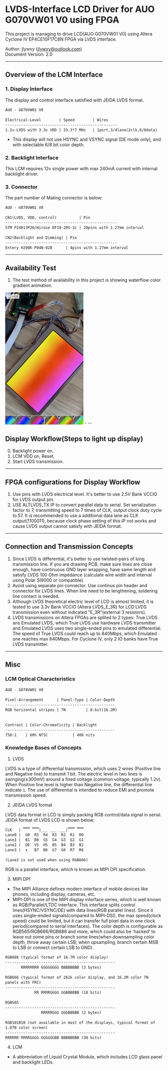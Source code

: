 # LVDS-Interface LCD Driver for AUO G070VW01 V0 using FPGA

This project is managing to drive LCD(AUO G070VW01 V0) using Altera Cyclone IV EP4CE10F17C8N FPGA via LVDS interface.

Author: jlywxy (jlywxy@outlook.com)<br>
Document Version: 2.0
- --

## Overview of the LCM Interface 

### 1. Display Interface

The display and control interface satisfied with JEIDA LVDS format.
```
AUO - G070VW01 V0

Electrical-Level        | Speed        | Wires
--------------------------------------------------
1.2v-LVDS with 3.3v VDD | 33.3*7 MHz   | 1port,3/4lane(2clk,6/8data)

```
* This display will not use HSYNC and VSYNC signal (DE mode only), and with selectable 6/8 bit color depth.

### 2. Backlight Interface

This LCM requires 12v single power with max 240mA current with internal backlight driver. 

### 3. Connector

The part number of Mating connector is below:
```
AUO - G070VW01 V0

CN1(LVDS, VDD, control)          | Pin 
--------------------------------------------------
STM P24013P20/Hirose DF19-20S-1C | 20pins with 1.27mm interval

CN2(Backlight and Dimming) | Pin
--------------------------------------------------
Entery H208K-P04N-02B      | 4pins with 1.27mm interval
```
- --

## Availability Test
1. The test method of availability in this project is showing waterflow color gradient animation.<br>
<img src="demo2.jpg" width=250>
- --

## Display Workflow(Steps to light up display)

0. Backlight power on.
1. LCM VDD on, Reset.
3. Start LVDS transmission.

- --

## FPGA configurations for Display Workflow

1. Use pins with LVDS electrical level. It's better to use 2.5V Bank VCCIO for LVDS output pin.
2. USE ALTLVDS_TX IP to convert parallel data to serial.
Set serialization factor to 7, transmitting speed to 7 times of CLK, output clock duty cycle to 57.
It is recommended to use a additional data lane as CLK output(1100011), because clock phase setting of this IP not works and cause LVDS output cannot satisfy with JEIDA format.
- --

## Connection and Transmission Concepts 

1. Since LVDS is differential, it's better to use twisted-pairs of long transmission line. If you are drawing PCB, make sure lines are close enough, have continuous GND layer wrapping, have same length and satisfy LVDS 100 Ohm impedance (calculate wire width and interval using Polar SI9000 or compatible).
2. Avoid using separate pin connector. Use continus pin header and connector for LVDS lines. When line need to be lengthening, soldering line contact is needed.
3. Although LVDS theoretical electric level of LCD is almost limited, it is tested to use 3.3v Bank VCCIO (Altera LVDS_E_3R) for LCD LVDS transmission even without indicated "E_3R"(external 3 resistors).
4. LVDS transmissions on Altera FPGAs are splited to 2 types: True LVDS ans Emulated LVDS, which True LVDS use hardware LVDS transmitter and Emulated LVDS uses two single-ended pins to emulated differential. The speed of True LVDS could reach up to 840Mbps, which Emulated one reaches max 640Mbps. For Cyclone IV, only 2 IO banks have True LVDS transmitter.
- --

## Misc

### LCM Optical Characteristics

```
AUO - G070VW01 V0

Pixel-Arrangement      | Panel-Type | Color-Depth
-------------------------------------------------
RGB horizontal stripes | TN         | 8-bit(16.2M)


Contrast | Color-Chromaticity | Backlight
-------------------------------------------------
750:1    | 60% NTSC           | 400 nits
```

### Knowledge Bases of Concepts

1. LVDS

LVDS is a type of differential transmission, which uses 2 wires (Positive line and Negative line) to transmit 1 bit. The electric level in two lines is swinging(±300mV) around a fixed voltage (common voltage, typically 1.2v). When Positive line level is higher than Negative line, the differential line indicate `1`.
The use of differential is intended to reduce EMI and promote transmission speed.

2. JEIDA LVDS format

LVDS data format in LCD is simply packing RGB control/data signal in serial. JEIDA format of LVDS LCD is shown below:
```
CLK   | ▔▔▔ ▔▔▔|___ ___ ___|▔▔▔ ▔▔▔
Lane0 |  G0  R5  R4  R3  R2  R1  R0
Lane1 |  B1  B0  G5  G4  G3  G2  G1
Lane2 |  DE  VS  HS  B5  B4  B3  B2
Lane3 |  x   B7  B6  G7  G6  R7  R6

(Lane3 is not used when using RGB666)
```
RGB is a parallel interface, which is known as MIPI DPI specification.

3. MIPI DPI

* The MIPI Alliance defines modern interface of mobile devices like phones, including display, cameras, etc. 
* MIPI-DPI is one of the MIPI display interface series, which is well known as RGB/Parallel/LTDC interface. This interface splits control lines(HSYNC/VSYNC/DE) with data lines(RGB parallel lines). Since it uses single-ended signals(compared to MIPI-DSI), the max speed(clock speed) could be limited, but it can transfer full pixel data in one clock period(compared to serial interfaces). The color depth is configurable as RGB565/RGB666/RGB888 and more, which could also be 'hacked' to leave out some pins or branch some lines(when downsampling color depth, throw away certain LSB; when upsampling, branch certain MSB to LSB or connect certain LSB to GND).
```
RGB888 (typical format of 16.7M color display)
-------------------------------------------------
       RRRRRRRR GGGGGGGG BBBBBBBB (3 bytes)

RGB666 (typical format of 262k color display, and 16.2M color TN panels with FRC)
-------------------------------------------------
             RR RRRRGGGG GGBBBBBB (18 bits)

RGB565
-------------------------------------------------
                RRRRRGGG GGGBBBBB (2 bytes)

RGB101010 (not available in most of the displays, typical format of 1.07B color screen)
-------------------------------------------------
RRRRRR RRRRGGGG GGGGGGBB BBBBBBBB (30 bits)
```

4. LCM

* A abbreviation of Liquid Crystal Module, which includes LCD glass panel and backlight LEDs.

